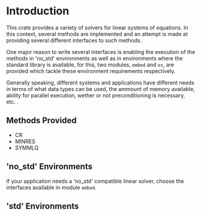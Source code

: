 
# Introduction

This crate provides a variety of solvers for linear systems of equations.
In this context, several methods are implemented and an attempt is made at providing several different interfaces to such methods.

One major reason to write several interfaces is enabling the execution of the methods in 'no\_std' environments as well as in environments where the standard library is available, for this, two modules, ```embed``` and ```os```, are provided which tackle these environment requirements respectively.

Generally speaking, different systems and applications have different needs in terms of what data types can be used, the ammount of memory available, ability for parallel execution, wether or not preconditioning is necessary, etc. .


## Methods Provided

* CR
* MINRES
* SYMMLQ

## 'no\_std' Environments
If your application needs a 'no\_std' compatible linear solver, choose the interfaces available in module ```embed```. 



## 'std' Environments
